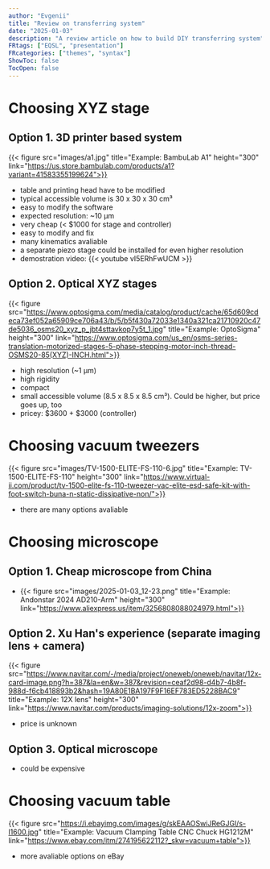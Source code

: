 ```yaml
---
author: "Evgenii"
title: "Review on transferring system"
date: "2025-01-03"
description: "A review article on how to build DIY transferring system"
FRtags: ["EQSL", "presentation"]
FRcategories: ["themes", "syntax"]
ShowToc: false
TocOpen: false
---
```


# Choosing XYZ stage

## Option 1. 3D printer based system

{{< figure src="images/a1.jpg" title="Example: BambuLab A1" height="300" link="https://us.store.bambulab.com/products/a1?variant=41583355199624">}}

- table and printing head have to be modified
- typical accessible volume is 30 x 30 x 30 cm³
- easy to modify the software
- expected resolution: ~10 μm
- very cheap (< $1000 for stage and controller)
- easy to modify and fix
- many kinematics avaliable
- a separate piezo stage could be installed for even higher resolution
- demostration video: {{< youtube vI5ERhFwUCM >}}

## Option 2. Optical XYZ stages

{{< figure src="https://www.optosigma.com/media/catalog/product/cache/65d609cdeca73ef052a65909ce706a43/b/5/b5f430a72033e1340a321ca21710920c47de5036_osms20_xyz_p_jbt4sttavkop7y5t_1.jpg" title="Example: OptoSigma" height="300" link="https://www.optosigma.com/us_en/osms-series-translation-motorized-stages-5-phase-stepping-motor-inch-thread-OSMS20-85(XYZ)-INCH.html">}}

- high resolution (~1 μm)
- high rigidity
- compact
- small accessible volume (8.5 x 8.5 x 8.5 cm³). Could be higher, but price goes up, too
- pricey: $3600 + $3000 (controller)

# Choosing vacuum tweezers

{{< figure src="images/TV-1500-ELITE-FS-110-6.jpg" title="Example: TV-1500-ELITE-FS-110" height="300" link="https://www.virtual-ii.com/product/tv-1500-elite-fs-110-tweezer-vac-elite-esd-safe-kit-with-foot-switch-buna-n-static-dissipative-non/">}}

- there are many options avaliable

# Choosing microscope

## Option 1. Cheap microscope from China

- {{< figure src="images/2025-01-03_12-23.png" title="Example: Andonstar 2024 AD210-Arm" height="300" link="https://www.aliexpress.us/item/3256808088024979.html">}}


## Option 2. Xu Han's experience (separate imaging lens + camera)

{{< figure src="https://www.navitar.com/-/media/project/oneweb/oneweb/navitar/12x-card-image.png?h=387&la=en&w=387&revision=ceaf2d98-d4b7-4b8f-988d-f6cb418893b2&hash=19A80E1BA197F9F16EF783ED5228BAC9" title="Example: 12X lens" height="300" link="https://www.navitar.com/products/imaging-solutions/12x-zoom">}}

- price is unknown

## Option 3. Optical microscope

- could be expensive

# Choosing vacuum table

{{< figure src="https://i.ebayimg.com/images/g/skEAAOSwiJReGJGl/s-l1600.jpg" title="Example: Vacuum Clamping Table CNC Chuck HG1212M" link="https://www.ebay.com/itm/274195622112?_skw=vacuum+table">}}


- more avaliable options on eBay
